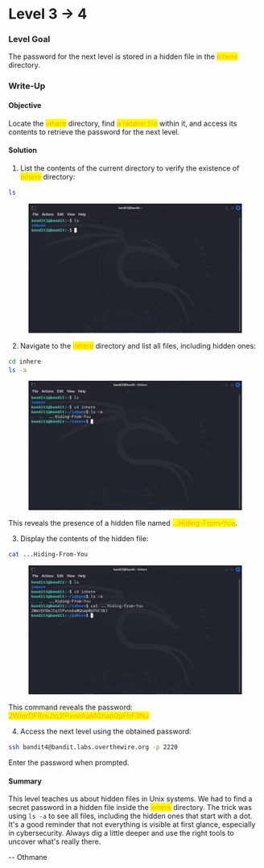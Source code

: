 # Level 3 → 4

### Level Goal

The password for the next level is stored in a hidden file in the <mark style="color:orange;">inhere</mark> directory.



### Write-Up

#### Objective

Locate the <mark style="color:orange;">inhere</mark> directory, find <mark style="color:orange;">a hidden file</mark> within it, and access its contents to retrieve the password for the next level.



#### Solution

1. List the contents of the current directory to verify the existence of <mark style="color:orange;">inhere</mark> directory:

```sh
ls
```

<figure><img src="../../../.gitbook/assets/image.png" alt="ls"><figcaption></figcaption></figure>

2. Navigate to the <mark style="color:orange;">inhere</mark> directory and list all files, including hidden ones:

```sh
cd inhere
ls -a
```

<figure><img src="../../../.gitbook/assets/image (1).png" alt="cd inhere &#x26; ls -a"><figcaption></figcaption></figure>

This reveals the presence of a hidden file named <mark style="color:orange;">...Hiding-From-You</mark>.

3. Display the contents of the hidden file:

```sh
cat ...Hiding-From-You
```

<figure><img src="../../../.gitbook/assets/image (3).png" alt="cat ...Hiding-From-You"><figcaption></figcaption></figure>

This command reveals the password: <mark style="color:orange;">2WmrDFRmJIq3IPxneAaMGhap0pFhF3NJ</mark>

4. Access the next level using the obtained password:

```sh
ssh bandit4@bandit.labs.overthewire.org -p 2220
```

Enter the password when prompted.



#### Summary

This level teaches us about hidden files in Unix systems. We had to find a secret password in a hidden file inside the <mark style="color:orange;">inhere</mark> directory. The trick was using `ls -a` to see all files, including the hidden ones that start with a dot. It's a good reminder that not everything is visible at first glance, especially in cybersecurity. Always dig a little deeper and use the right tools to uncover what's really there.



\-- Othmane



